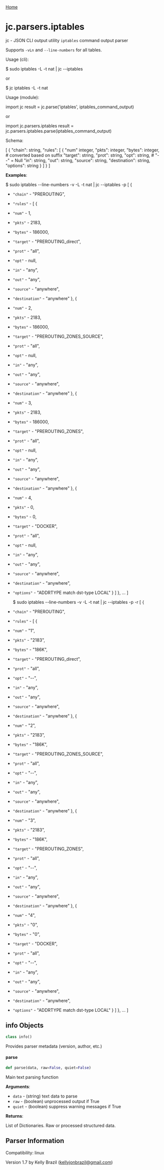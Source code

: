 [Home](https://kellyjonbrazil.github.io/jc/)
<a id="jc.parsers.iptables"></a>

# jc.parsers.iptables

jc - JSON CLI output utility `iptables` command output parser

Supports `-vLn` and `--line-numbers` for all tables.

Usage (cli):

$ sudo iptables -L -t nat | jc --iptables

or

$ jc iptables -L -t nat

Usage (module):

import jc
result = jc.parse('iptables', iptables_command_output)

or

import jc.parsers.iptables
result = jc.parsers.iptables.parse(iptables_command_output)

Schema:

[
{
"chain":                string,
"rules": [
{
"num"               integer,
"pkts":             integer,
"bytes":            integer,  # converted based on suffix
"target":           string,
"prot":             string,
"opt":              string,   # "--" = Null
"in":               string,
"out":              string,
"source":           string,
"destination":      string,
"options":          string
}
]
}
]

**Examples**:

  
  $ sudo iptables --line-numbers -v -L -t nat | jc --iptables -p
  [
  {
- `"chain"` - "PREROUTING",
- `"rules"` - [
  {
- `"num"` - 1,
- `"pkts"` - 2183,
- `"bytes"` - 186000,
- `"target"` - "PREROUTING_direct",
- `"prot"` - "all",
- `"opt"` - null,
- `"in"` - "any",
- `"out"` - "any",
- `"source"` - "anywhere",
- `"destination"` - "anywhere"
  },
  {
- `"num"` - 2,
- `"pkts"` - 2183,
- `"bytes"` - 186000,
- `"target"` - "PREROUTING_ZONES_SOURCE",
- `"prot"` - "all",
- `"opt"` - null,
- `"in"` - "any",
- `"out"` - "any",
- `"source"` - "anywhere",
- `"destination"` - "anywhere"
  },
  {
- `"num"` - 3,
- `"pkts"` - 2183,
- `"bytes"` - 186000,
- `"target"` - "PREROUTING_ZONES",
- `"prot"` - "all",
- `"opt"` - null,
- `"in"` - "any",
- `"out"` - "any",
- `"source"` - "anywhere",
- `"destination"` - "anywhere"
  },
  {
- `"num"` - 4,
- `"pkts"` - 0,
- `"bytes"` - 0,
- `"target"` - "DOCKER",
- `"prot"` - "all",
- `"opt"` - null,
- `"in"` - "any",
- `"out"` - "any",
- `"source"` - "anywhere",
- `"destination"` - "anywhere",
- `"options"` - "ADDRTYPE match dst-type LOCAL"
  }
  ]
  },
  ...
  ]
  
  $ sudo iptables --line-numbers -v -L -t nat | jc --iptables -p -r
  [
  {
- `"chain"` - "PREROUTING",
- `"rules"` - [
  {
- `"num"` - "1",
- `"pkts"` - "2183",
- `"bytes"` - "186K",
- `"target"` - "PREROUTING_direct",
- `"prot"` - "all",
- `"opt"` - "--",
- `"in"` - "any",
- `"out"` - "any",
- `"source"` - "anywhere",
- `"destination"` - "anywhere"
  },
  {
- `"num"` - "2",
- `"pkts"` - "2183",
- `"bytes"` - "186K",
- `"target"` - "PREROUTING_ZONES_SOURCE",
- `"prot"` - "all",
- `"opt"` - "--",
- `"in"` - "any",
- `"out"` - "any",
- `"source"` - "anywhere",
- `"destination"` - "anywhere"
  },
  {
- `"num"` - "3",
- `"pkts"` - "2183",
- `"bytes"` - "186K",
- `"target"` - "PREROUTING_ZONES",
- `"prot"` - "all",
- `"opt"` - "--",
- `"in"` - "any",
- `"out"` - "any",
- `"source"` - "anywhere",
- `"destination"` - "anywhere"
  },
  {
- `"num"` - "4",
- `"pkts"` - "0",
- `"bytes"` - "0",
- `"target"` - "DOCKER",
- `"prot"` - "all",
- `"opt"` - "--",
- `"in"` - "any",
- `"out"` - "any",
- `"source"` - "anywhere",
- `"destination"` - "anywhere",
- `"options"` - "ADDRTYPE match dst-type LOCAL"
  }
  ]
  },
  ...
  ]

<a id="jc.parsers.iptables.info"></a>

## info Objects

```python
class info()
```

Provides parser metadata (version, author, etc.)

<a id="jc.parsers.iptables.parse"></a>

#### parse

```python
def parse(data, raw=False, quiet=False)
```

Main text parsing function

**Arguments**:

  
- `data` - (string)  text data to parse
- `raw` - (boolean) unprocessed output if True
- `quiet` - (boolean) suppress warning messages if True
  

**Returns**:

  
  List of Dictionaries. Raw or processed structured data.

## Parser Information
Compatibility:  linux

Version 1.7 by Kelly Brazil (kellyjonbrazil@gmail.com)
